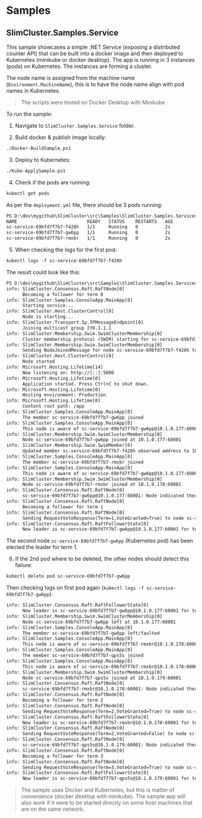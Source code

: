 # Samples

## SlimCluster.Samples.Service

This sample showcases a simple .NET Service (exposing a distributed counter API) that can be built into a docker image and then deployed to Kubernetes (minikube or docker desktop).
The app is running in 3 instances (pods) on Kubernetes. The instances are forming a cluster.

The node name is assigned from the machine name (`Environment.MachineName`), this is to have the node name align with pod names in Kubernetes.

> The scripts were tested on Docker Desktop with Minikube

To run the sample:

1. Navigate to `SlimCluster.Samples.Service` folder.

2. Build docker & publish image locally:

```txt
./Docker-BuildSample.ps1
```

3. Deploy to Kubernetes:

```txt
./Kube-ApplySample.ps1
```

4. Check if the pods are running:

```txt
kubectl get pods
```

As per the `deployment.yml` file, there should be 3 pods running:

```txt
PS D:\dev\mygithub\SlimCluster\src\Samples\SlimCluster.Samples.Service> kubectl get pods
NAME                          READY   STATUS    RESTARTS   AGE
sc-service-69bfd7f7b7-f428h   1/1     Running   0          2s
sc-service-69bfd7f7b7-gw6pp   1/1     Running   0          2s
sc-service-69bfd7f7b7-rmxbr   1/1     Running   0          2s
```

5. When checking the logs for the first pod:

```txt
kubectl logs -f sc-service-69bfd7f7b7-f428h
```

The result could look like this:

```txt
PS D:\dev\mygithub\SlimCluster\src\Samples\SlimCluster.Samples.Service> kubectl logs -f sc-service-69bfd7f7b7-f428h
info: SlimCluster.Consensus.Raft.RaftNode[0]
      Becoming a follower for term 0
info: SlimCluster.Samples.ConsoleApp.MainApp[0]
      Starting service...
info: SlimCluster.Host.ClusterControl[0]
      Node is starting...
info: SlimCluster.Transport.Ip.IPMessageEndpoint[0]
      Joining multicast group 239.1.1.1
info: SlimCluster.Membership.Swim.SwimClusterMembership[0]
      Cluster membership protocol (SWIM) starting for sc-service-69bfd7f7b7-f428h ...
info: SlimCluster.Membership.Swim.SwimClusterMembership[0]
      Sending NodeJoinedMessage for node sc-service-69bfd7f7b7-f428h to the multicast group 239.1.1.1:60001
info: SlimCluster.Host.ClusterControl[0]
      Node started
info: Microsoft.Hosting.Lifetime[14]
      Now listening on: http://[::]:5000
info: Microsoft.Hosting.Lifetime[0]
      Application started. Press Ctrl+C to shut down.
info: Microsoft.Hosting.Lifetime[0]
      Hosting environment: Production
info: Microsoft.Hosting.Lifetime[0]
      Content root path: /app
info: SlimCluster.Samples.ConsoleApp.MainApp[0]
      The member sc-service-69bfd7f7b7-gw6pp joined
info: SlimCluster.Samples.ConsoleApp.MainApp[0]
      This node is aware of sc-service-69bfd7f7b7-gw6pp@10.1.0.177:60001, sc-service-69bfd7f7b7-f428h@Unknown
info: SlimCluster.Membership.Swim.SwimClusterMembership[0]
      Node sc-service-69bfd7f7b7-gw6pp joined at 10.1.0.177:60001
info: SlimCluster.Membership.Swim.SwimMember[0]
      Updated member sc-service-69bfd7f7b7-f428h observed address to 10.1.0.176:60001
info: SlimCluster.Samples.ConsoleApp.MainApp[0]
      The member sc-service-69bfd7f7b7-rmxbr joined
info: SlimCluster.Samples.ConsoleApp.MainApp[0]
      This node is aware of sc-service-69bfd7f7b7-gw6pp@10.1.0.177:60001, sc-service-69bfd7f7b7-rmxbr@10.1.0.178:60001, sc-service-69bfd7f7b7-f428h@10.1.0.176:60001
info: SlimCluster.Membership.Swim.SwimClusterMembership[0]
      Node sc-service-69bfd7f7b7-rmxbr joined at 10.1.0.178:60001
info: SlimCluster.Consensus.Raft.RaftNode[0]
      sc-service-69bfd7f7b7-gw6pp@10.1.0.177:60001: Node indicated there is a higher term 1
info: SlimCluster.Consensus.Raft.RaftNode[0]
      Becoming a follower for term 1
info: SlimCluster.Consensus.Raft.RaftNode[0]
      Sending RequestVoteResponse(Term=1,VoteGranted=True) to node sc-service-69bfd7f7b7-gw6pp@10.1.0.177:60001
info: SlimCluster.Consensus.Raft.RaftFollowerState[0]
      New leader is sc-service-69bfd7f7b7-gw6pp@10.1.0.177:60001 for term 1
```

The second node `sc-service-69bfd7f7b7-gw6pp` (Kubernetes pod) has been elected the leader for term 1.

6. If the 2nd pod where to be deleted, the other nodes should detect this failure:

```txt
kubectl delete pod sc-service-69bfd7f7b7-gw6pp
```

Then checking logs on first pod again (`kubectl logs -f sc-service-69bfd7f7b7-gw6pp`):

```txt
info: SlimCluster.Consensus.Raft.RaftFollowerState[0]
      New leader is sc-service-69bfd7f7b7-gw6pp@10.1.0.177:60001 for term 1
info: SlimCluster.Membership.Swim.SwimClusterMembership[0]
      Node sc-service-69bfd7f7b7-gw6pp left at 10.1.0.177:60001
info: SlimCluster.Samples.ConsoleApp.MainApp[0]
      The member sc-service-69bfd7f7b7-gw6pp left/faulted
info: SlimCluster.Samples.ConsoleApp.MainApp[0]
      This node is aware of sc-service-69bfd7f7b7-rmxbr@10.1.0.178:60001, sc-service-69bfd7f7b7-f428h@10.1.0.176:60001
info: SlimCluster.Samples.ConsoleApp.MainApp[0]
      The member sc-service-69bfd7f7b7-qps5s joined
info: SlimCluster.Samples.ConsoleApp.MainApp[0]
      This node is aware of sc-service-69bfd7f7b7-rmxbr@10.1.0.178:60001, sc-service-69bfd7f7b7-qps5s@10.1.0.179:60001, sc-service-69bfd7f7b7-f428h@10.1.0.176:60001
info: SlimCluster.Membership.Swim.SwimClusterMembership[0]
      Node sc-service-69bfd7f7b7-qps5s joined at 10.1.0.179:60001
info: SlimCluster.Consensus.Raft.RaftNode[0]
      sc-service-69bfd7f7b7-rmxbr@10.1.0.178:60001: Node indicated there is a higher term 2
info: SlimCluster.Consensus.Raft.RaftNode[0]
      Becoming a follower for term 2
info: SlimCluster.Consensus.Raft.RaftNode[0]
      Sending RequestVoteResponse(Term=2,VoteGranted=True) to node sc-service-69bfd7f7b7-rmxbr@10.1.0.178:60001
info: SlimCluster.Consensus.Raft.RaftFollowerState[0]
      New leader is sc-service-69bfd7f7b7-rmxbr@10.1.0.178:60001 for term 2
info: SlimCluster.Consensus.Raft.RaftNode[0]
      Sending RequestVoteResponse(Term=2,VoteGranted=False) to node sc-service-69bfd7f7b7-qps5s@10.1.0.179:60001
info: SlimCluster.Consensus.Raft.RaftNode[0]
      sc-service-69bfd7f7b7-qps5s@10.1.0.179:60001: Node indicated there is a higher term 3
info: SlimCluster.Consensus.Raft.RaftNode[0]
      Becoming a follower for term 3
info: SlimCluster.Consensus.Raft.RaftNode[0]
      Sending RequestVoteResponse(Term=3,VoteGranted=True) to node sc-service-69bfd7f7b7-qps5s@10.1.0.179:60001
info: SlimCluster.Consensus.Raft.RaftFollowerState[0]
      New leader is sc-service-69bfd7f7b7-qps5s@10.1.0.179:60001 for term 3
```

> The sample uses Docker and Kubernetes, but this is matter of convenience (docker desktop with minikube).
> The sample app will also work if it were to be started directly on some host machines that are on the same network.
